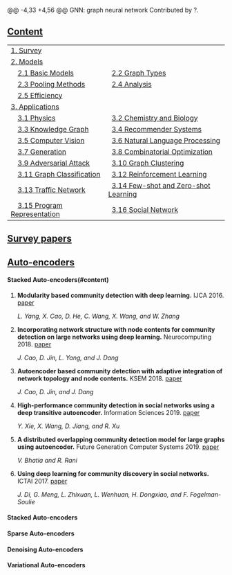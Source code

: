 @@ -4,33 +4,56 @@ GNN: graph neural network
Contributed by ?.

## [Content](#content)
<table>
<tr><td colspan="2"><a href="#survey-papers"><a href="">1. Survey</a></td></tr> 
<tr><td colspan="2"><a href="#models">2. Models</a></td></tr>
<tr>
    <td>&emsp;<a href="#basic-models">2.1 Basic Models</a></td>
    <td>&ensp;<a href="#graph-types">2.2 Graph Types</a></td>
</tr>
<tr>
    <td>&emsp;<a href="#pooling-methods">2.3 Pooling Methods</a></td>
    <td>&ensp;<a href="#analysis">2.4 Analysis</a></td>
</tr>
<tr>
    <td>&emsp;<a href="#efficiency">2.5 Efficiency</a></td>
    <td>&ensp;</td>
</tr>
<tr><td colspan="2"><a href="#applications">3. Applications</a></td></tr> 
<tr>
    <td>&emsp;<a href="#physics">3.1 Physics</a></td>
    <td>&ensp;<a href="#chemistry-and-biology">3.2 Chemistry and Biology</a></td>
</tr> 
<tr>
    <td>&emsp;<a href="#knowledge-graph">3.3 Knowledge Graph</a></td>
    <td>&ensp;<a href="#recommender-systems">3.4 Recommender Systems</a></td>
</tr>
<tr>
    <td>&emsp;<a href="#computer-vision">3.5 Computer Vision</a></td>
    <td>&ensp;<a href="#natural-language-processing">3.6 Natural Language Processing</a></td>
</tr> 
<tr>
    <td>&emsp;<a href="#generation">3.7 Generation</a></td>
    <td>&ensp;<a href="#combinatorial-optimization">3.8 Combinatorial Optimization</a></td>
</tr> 
<tr>
    <td>&emsp;<a href="#adversarial-attack">3.9 Adversarial Attack</a></td>
    <td>&ensp;<a href="#graph-clustering">3.10 Graph Clustering</a></td>
</tr>
<tr>
    <td>&emsp;<a href="#graph-classification">3.11 Graph Classification</a></td>
    <td>&ensp;<a href="#reinforcement-learning">3.12 Reinforcement Learning</a></td>
</tr>
<tr>
    <td>&emsp;<a href="#traffic-network">3.13 Traffic Network</a></td>
    <td>&ensp;<a href="#few-shot-and-zero-shot-learning">3.14 Few-shot and Zero-shot Learning</a></td>
</tr>
<tr>
    <td>&emsp;<a href="#program-representation">3.15 Program Representation</a></td>
    <td>&ensp;<a href="#social-network">3.16 Social Network</a></td>
</tr> 
</table>

## [Survey papers](#content)

## [Auto-encoders](#content)
#### Stacked Auto-encoders(#content)

1. **Modularity based community detection with deep learning.** IJCA 2016. [paper](https://www.ijcai.org/Proceedings/16/Papers/321.pdf)

    *L. Yang, X. Cao, D. He, C. Wang, X. Wang, and W. Zhang*

1. **Incorporating network structure with node contents for community detection on large networks using deep learning.** Neurocomputing 2018. [paper]()

    *J. Cao, D. Jin, L. Yang, and J. Dang*

1. **Autoencoder based community detection with adaptive integration of network topology and node contents.** KSEM 2018. [paper]()

     *J. Cao, D. Jin, and J. Dang*
     
1. **High-performance community detection in social networks using a deep transitive autoencoder.** Information Sciences 2019. [paper]()

     *Y. Xie, X. Wang, D. Jiang, and R. Xu*
     
1. **A distributed overlapping community detection model for large graphs using autoencoder.** Future Generation Computer Systems 2019. [paper]()

     *V. Bhatia and R. Rani*
     
1. **Using deep learning for community discovery in social networks.** ICTAI 2017. [paper]()

     *J. Di, G. Meng, L. Zhixuan, L. Wenhuan, H. Dongxiao, and F. Fogelman-Soulie*
     
#### Stacked Auto-encoders


#### Sparse Auto-encoders


#### Denoising Auto-encoders


#### Variational Auto-encoders


